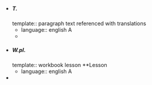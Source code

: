 - ##### T.
  template:: paragraph text referenced with translations
	- language:: english
	  A
	-
- ##### W.pI.
  template:: workbook lesson
  **Lesson
	- language:: english
	  A
-